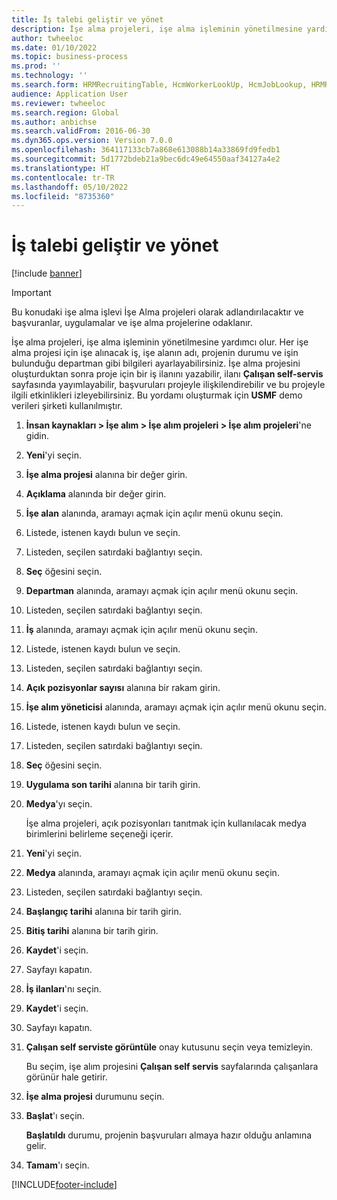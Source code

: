 ```yaml
---
title: İş talebi geliştir ve yönet
description: İşe alma projeleri, işe alma işleminin yönetilmesine yardımcı olur.
author: twheeloc
ms.date: 01/10/2022
ms.topic: business-process
ms.prod: ''
ms.technology: ''
ms.search.form: HRMRecruitingTable, HcmWorkerLookUp, HcmJobLookup, HRMRecruitingMedia, HRMRecruitingJobAd
audience: Application User
ms.reviewer: twheeloc
ms.search.region: Global
ms.author: anbichse
ms.search.validFrom: 2016-06-30
ms.dyn365.ops.version: Version 7.0.0
ms.openlocfilehash: 364117133cb7a868e613088b14a33869fd9fedb1
ms.sourcegitcommit: 5d1772bdeb21a9bec6dc49e64550aaf34127a4e2
ms.translationtype: HT
ms.contentlocale: tr-TR
ms.lasthandoff: 05/10/2022
ms.locfileid: "8735360"
---
```

# <a name="develop-and-open-job-requisition"></a>İş talebi geliştir ve yönet

[!include [banner](../../includes/banner.md)]

> [!IMPORTANT]
> Bu konudaki işe alma işlevi İşe Alma projeleri olarak adlandırılacaktır ve başvuranlar, uygulamalar ve işe alma projelerine odaklanır.  


İşe alma projeleri, işe alma işleminin yönetilmesine yardımcı olur. Her işe alma projesi için işe alınacak iş, işe alanın adı, projenin durumu ve işin bulunduğu departman gibi bilgileri ayarlayabilirsiniz. İşe alma projesini oluşturduktan sonra proje için bir iş ilanını yazabilir, ilanı **Çalışan self-servis** sayfasında yayımlayabilir, başvuruları projeyle ilişkilendirebilir ve bu projeyle ilgili etkinlikleri izleyebilirsiniz. Bu yordamı oluşturmak için **USMF** demo verileri şirketi kullanılmıştır.

1. **İnsan kaynakları \> İşe alım \> İşe alım projeleri \> İşe alım projeleri**'ne gidin.
2. **Yeni**'yi seçin.
3. **İşe alma projesi** alanına bir değer girin.
4. **Açıklama** alanında bir değer girin.
5. **İşe alan** alanında, aramayı açmak için açılır menü okunu seçin.
6. Listede, istenen kaydı bulun ve seçin.
7. Listeden, seçilen satırdaki bağlantıyı seçin.
8. **Seç** öğesini seçin.
9. **Departman** alanında, aramayı açmak için açılır menü okunu seçin.
10. Listeden, seçilen satırdaki bağlantıyı seçin.
11. **İş** alanında, aramayı açmak için açılır menü okunu seçin.
12. Listede, istenen kaydı bulun ve seçin.
13. Listeden, seçilen satırdaki bağlantıyı seçin.
14. **Açık pozisyonlar sayısı** alanına bir rakam girin.
15. **İşe alım yöneticisi** alanında, aramayı açmak için açılır menü okunu seçin.
16. Listede, istenen kaydı bulun ve seçin.
17. Listeden, seçilen satırdaki bağlantıyı seçin.
18. **Seç** öğesini seçin.
19. **Uygulama son tarihi** alanına bir tarih girin.
20. **Medya**'yı seçin.

    İşe alma projeleri, açık pozisyonları tanıtmak için kullanılacak medya birimlerini belirleme seçeneği içerir.

21. **Yeni**'yi seçin.
22. **Medya** alanında, aramayı açmak için açılır menü okunu seçin.
23. Listeden, seçilen satırdaki bağlantıyı seçin.
24. **Başlangıç tarihi** alanına bir tarih girin.
25. **Bitiş tarihi** alanına bir tarih girin.
26. **Kaydet**'i seçin.
27. Sayfayı kapatın.
28. **İş ilanları**'nı seçin.
29. **Kaydet**'i seçin.
30. Sayfayı kapatın.
31. **Çalışan self serviste görüntüle** onay kutusunu seçin veya temizleyin.

    Bu seçim, işe alım projesini **Çalışan self servis** sayfalarında çalışanlara görünür hale getirir.

32. **İşe alma projesi** durumunu seçin.
33. **Başlat**'ı seçin.

    **Başlatıldı** durumu, projenin başvuruları almaya hazır olduğu anlamına gelir.

34. **Tamam**'ı seçin.

[!INCLUDE[footer-include](../../../../includes/footer-banner.md)]

